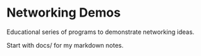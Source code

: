 # Networking Demos

Educational series of programs to demonstrate networking ideas.

Start with docs/ for my markdown notes.